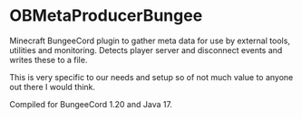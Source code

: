 # OBMetaProducerBungee

Minecraft BungeeCord plugin to gather meta data for use by external tools, utilities and monitoring.
Detects player server and disconnect events and writes these to a file.

This is very specific to our needs and setup so of not much value to anyone out there I would think.

Compiled for BungeeCord 1.20 and Java 17.
